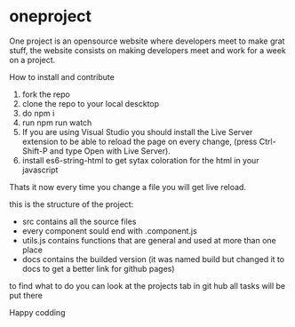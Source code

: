 # oneproject
One project is an opensource website where developers meet to make grat stuff, the website consists on making developers meet
and work for a week on a project.

How to install and contribute

1. fork the repo
2. clone the repo to your local descktop
3. do npm i
4. run npm run watch
5. If you are using Visual Studio you should install the Live Server extension to be able to reload the page on every change, (press Ctrl-Shift-P and type Open with Live Server).
6. install es6-string-html to get sytax coloration for the html in your javascript

Thats it now every time you change a file you will get live reload.

this is the structure of the project:
* src contains all the source files
* every component sould end with .component.js
* utils.js contains functions that are general and used at more than one place
* docs contains the builded version (it was named build but changed it to docs to get a better link for github pages)

to find what to do you can look at the projects tab in git hub all tasks will be put there

Happy codding

